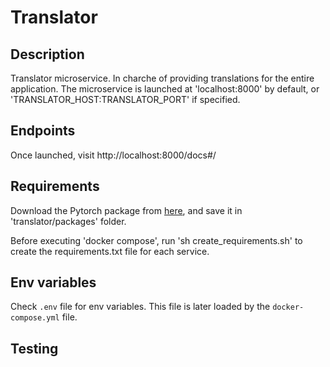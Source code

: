 # Translator

## Description

Translator microservice. In charche of providing translations for the entire application.
The microservice is launched at 'localhost:8000' by default, or 'TRANSLATOR_HOST:TRANSLATOR_PORT' if specified.

## Endpoints

Once launched, visit http://localhost:8000/docs#/

## Requirements

Download the Pytorch package from [here](https://pytorch.org/get-started/locally/), and save it in 'translator/packages' folder.

Before executing 'docker compose', run 'sh create_requirements.sh' to create the requirements.txt file for each service.

## Env variables

Check `.env` file for env variables. This file is later loaded by the `docker-compose.yml` file.

## Testing
